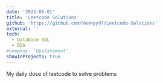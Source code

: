 ```yaml
---
date: '2023-06-01'
title: 'Leetcode Solutions'
github: 'https://github.com/Venkyy97/Leetcode-Solutions'
external: ''
tech:
  - Database SQL
  - DSA
#company: 'Upstatement'
showInProjects: true
---
```


My daily dose of leetcode to solve problems
